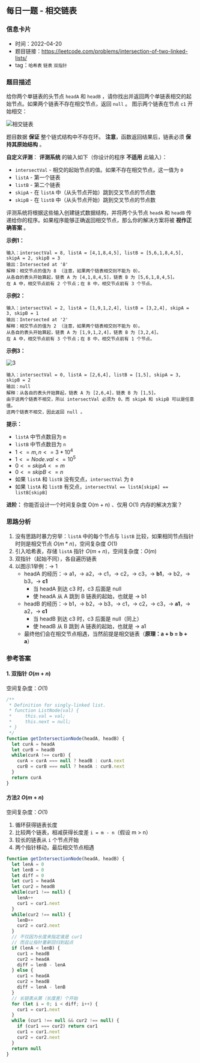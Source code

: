 ## 每日一题 - 相交链表

### 信息卡片

- 时间：2022-04-20
- 题目链接：https://leetcode.com/problems/intersection-of-two-linked-lists/
- tag：`哈希表` `链表` `双指针`

### 题目描述

给你两个单链表的头节点 `headA` 和 `headB` ，请你找出并返回两个单链表相交的起始节点。如果两个链表不存在相交节点，返回 `null` 。
图示两个链表在节点 `c1` 开始相交：

![相交链表](https://assets.leetcode-cn.com/aliyun-lc-upload/uploads/2018/12/14/160_statement.png)

题目数据 __保证__ 整个链式结构中不存在环。
__注意__，函数返回结果后，链表必须 __保持其原始结构__ 。

__自定义评测__：
__评测系统__ 的输入如下（你设计的程序 __不适用__ 此输入）：

- `intersectVal` - 相交的起始节点的值。如果不存在相交节点，这一值为 `0`
- `listA` - 第一个链表
- `listB` - 第二个链表
- `skipA` - 在 `listA` 中（从头节点开始）跳到交叉节点的节点数
- `skipB` - 在 `listB` 中（从头节点开始）跳到交叉节点的节点数

评测系统将根据这些输入创建链式数据结构，并将两个头节点 `headA` 和 `headB` 传递给你的程序。如果程序能够正确返回相交节点，那么你的解决方案将被 __视作正确答案__ 。

**示例1：**

```
输入：intersectVal = 8, listA = [4,1,8,4,5], listB = [5,6,1,8,4,5], skipA = 2, skipB = 3
输出：Intersected at '8'
解释：相交节点的值为 8 （注意，如果两个链表相交则不能为 0）。
从各自的表头开始算起，链表 A 为 [4,1,8,4,5]，链表 B 为 [5,6,1,8,4,5]。
在 A 中，相交节点前有 2 个节点；在 B 中，相交节点前有 3 个节点。
```

**示例2：**

```
输入：intersectVal = 2, listA = [1,9,1,2,4], listB = [3,2,4], skipA = 3, skipB = 1
输出：Intersected at '2'
解释：相交节点的值为 2 （注意，如果两个链表相交则不能为 0）。
从各自的表头开始算起，链表 A 为 [1,9,1,2,4]，链表 B 为 [3,2,4]。
在 A 中，相交节点前有 3 个节点；在 B 中，相交节点前有 1 个节点。
```

**示例3：**

![3](https://assets.leetcode-cn.com/aliyun-lc-upload/uploads/2018/12/14/160_example_3.png)

```
输入：intersectVal = 0, listA = [2,6,4], listB = [1,5], skipA = 3, skipB = 2
输出：null
解释：从各自的表头开始算起，链表 A 为 [2,6,4]，链表 B 为 [1,5]。
由于这两个链表不相交，所以 intersectVal 必须为 0，而 skipA 和 skipB 可以是任意值。
这两个链表不相交，因此返回 null 。
```

**提示：**

- `listA` 中节点数目为 `m`
- `listB` 中节点数目为 `n`
- $1 <= m, n <= 3 * 10^4$
- $1 <= Node.val <= 10^5$
- $0 <= skipA <= m$
- $0 <= skipB <= n$
- 如果 `listA` 和 `listB` 没有交点，`intersectVal` 为 `0`
- 如果 `listA` 和 `listB` 有交点，`intersectVal == listA[skipA] == listB[skipB]`

**进阶：** 你能否设计一个时间复杂度 O(m + n) 、仅用 O(1) 内存的解决方案？

### 思路分析

1. 没有思路时暴力穷举：`listA` 中的每个节点与 `listB` 比较，如果相同节点指针时则是相交节点 $O(m * n)$，空间复杂度 $O(1)$
2. 引入哈希表，存储 `listA` 指针 $O(m + n)$，空间复杂度：$O(m)$
3. 双指针（起始不同），各自遍历链表
4. 以图示1举例：→ 1
    - headA 的经历：→ a1，→ a2，→ c1，→ c2，→ c3，→ __b1__，→ b2，→ b3，→ __c1__
       + 当 headA 到达 c3 时，c3 后面是 null
       + 使 headA 从 A 跳到 B 链表的起始，也就是 → b1
    - headB 的经历：→ b1，→ b2，→ b3，→ c1，→ c2，→ c3，→ __a1__，→ a2，→ __c1__
       + 当 headB 到达 c3 时，c3 后面是 null（同上）
       + 使 headB 从 B 跳到 A 链表的起始，也就是 → a1
    - 最终他们会在相交节点相遇，当然前提是相交链表（__原理：a + b = b + a__）

### 参考答案

#### 1. 双指针 $O(m + n)$

空间复杂度：$O(1)$

```javascript {.line-numbers}
/**
 * Definition for singly-linked list.
 * function ListNode(val) {
 *     this.val = val;
 *     this.next = null;
 * }
 */
function getIntersectionNode(headA, headB) {
  let curA = headA
  let curB = headB
  while(curA !== curB) {
    curA = curA === null ? headB : curA.next
    curB = curB === null ? headA : curB.next
  }
  return curA
}
```

#### 方法2 $O(m + n)$

空间复杂度：$O(1)$

1. 循环获得链表长度
2. 比较两个链表，相减获得长度差 `i = m - n`（假设 m > n）
3. 较长的链表从 `i` 个节点开始
4. 两个指针移动，最后相交节点相遇

```javascript {.line-numbers}
function getIntersectionNode(headA, headB) {
  let lenA = 0
  let lenB = 0
  let diff = 0
  let cur1 = headA
  let cur2 = headB
  while(cur1 !== null) {
    lenA++
    cur1 = cur1.next
  }
  while(cur2 !== null) {
    lenB++
    cur2 = cur2.next 
  }
  // 不仅因为长度来指定谁是 cur1
  // 而且让指针重新回归到起点
  if (lenA < lenB) {
    cur1 = headB
    cur2 = headA
    diff = lenB - lenA
  } else {
    cur1 = headA
    cur2 = headB
    diff = lenA - lenB
  }
  // 长链表从第（长度差）个开始
  for (let i = 0; i < diff; i++) {
    cur1 = cur1.next
  }
  while (cur1 !== null && cur2 !== null) {
    if (cur1 === cur2) return cur1
    cur1 = cur1.next
    cur2 = cur2.next
  }
  return null
}
```
